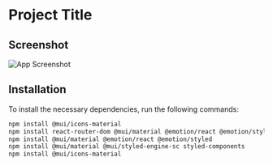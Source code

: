 # Project Title

## Screenshot
![App Screenshot](./assets/img.png)

## Installation

To install the necessary dependencies, run the following commands:

```bash
npm install @mui/icons-material
npm install react-router-dom @mui/material @emotion/react @emotion/styled
npm install @mui/material @emotion/react @emotion/styled
npm install @mui/material @mui/styled-engine-sc styled-components
npm install @mui/icons-material
